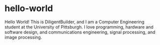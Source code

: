 # hello-world
Hello World! This is DiligentBuilder, and I am a Computer Engineering student at the University of Pittsburgh. I love programming, hardware and software design, and communications engineering, signal processing, and image processing.
